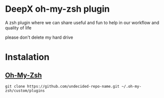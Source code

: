DeepX oh-my-zsh plugin
====

A zsh plugin where we can share useful and fun to help in our workflow and quality of life

please don't delete my hard drive

# Instalation

## [Oh-My-Zsh](https://github.com/robbyrussell/oh-my-zsh)

`git clone https://github.com/undecided-repo-name.git ~/.oh-my-zsh/custom/plugins`
